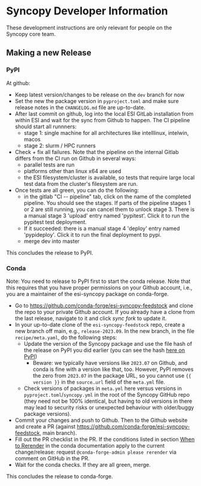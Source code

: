 # Syncopy Developer Information

These development instructions are only relevant for people on the Syncopy core team.

## Making a new Release

### PyPI

At github:

* Keep latest version/changes to be release on the `dev` branch for now
* Set the new the package version in `pyproject.toml` and make sure release notes in the `CHANGELOG.md` file are up-to-date.
* After last commit on github, log into the local ESI GitLab installation from within ESI and wait for the sync from Github to happen. The CI pipeline should start all runnners:
  - stage 1: single machine for all architectures like intelllinux, intelwin, macos
  - stage 2: slurm / HPC runners
* Check + fix all failures. Note that the pipeline on the internal Gitlab differs from the CI run on Github in several ways:
  - parallel tests are run
  - platforms other than linux x64 are used
  - the ESI filesystem/cluster is available, so tests that require large local test data from the cluster's filesystem are run.
* Once tests are all green, you can do the following:  
  - in the gitlab "CI -- pipeline" tab, click on the name of the completed pipeline. You should see the stages. If parts of the pipeline stages 1 or 2 are still running, you can cancel them to unlock stage 3. There is a manual stage 3 'upload' entry named 'pypitest'. Click it to run the pypitest test deployment.
  - If it succeeded: there is a manual stage 4 'deploy' entry named 'pypideploy'. Click it to run the final deployment to pypi.
  - merge dev into master

This concludes the release to PyPI.

### Conda

Note: You need to release to PyPI first to start the conda release. Note that this requires that you have proper permissions on your Github account, i.e., you are a maintainer of the esi-syncopy package on conda-forge.

* Go to https://github.com/conda-forge/esi-syncopy-feedstock and clone the repo to your private Github account. If you already have a clone from the last release, navigate to it and click *sync fork* to update it.
* In your up-to-date clone of the `esi-syncopy-feedstock` repo, create a new branch off main, e.g., `release-2023.09`. In the new branch, in the file `recipe/meta.yaml`, do the following steps:
   - Update the version of the Syncopy package and use the file hash of the release on PyPI you did earlier (you can see the hash [here on PyPI](https://pypi.org/project/esi-syncopy/#files))
       * Beware: we typically have versions like `2023.07` on Github, and conda is fine with a version like that, too. However, PyPI removes the zero from `2023.07` in the package URL, so you cannot use  `{{ version }}` in the `source`..`url` field of the `meta.yml` file.
   - Check versions of packages in `meta.yml` here versus versions in `pyproject.toml`/`syncopy.yml` in the root of the Syncopy GitHub repo (they need not be 100% identical, but having to old versions in there may lead to security risks or unexpected behaviour with older/buggy package versions).
* Commit your changes and push to Github. Then to the Github website and create a PR (against https://github.com/conda-forge/esi-syncopy-feedstock, main branch).
* Fill out the PR checklist in the PR. If the conditions listed in section [When to Rerender](https://conda-forge.org/docs/maintainer/updating_pkgs.html#when-to-rerender) in the conda documentation apply to the current change/release: request `@conda-forge-admin please rerender` via comment on GitHub in the PR.
* Wait for the conda checks. If they are all green, merge.

This concludes the release to conda-forge.

